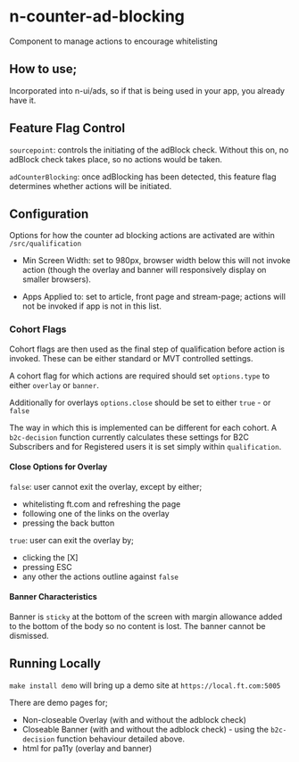 # n-counter-ad-blocking
Component to manage actions to encourage whitelisting

## How to use;
Incorporated into n-ui/ads, so if that is being used in your app, you already have it.

## Feature Flag Control

`sourcepoint`: controls the initiating of the adBlock check. Without this on, no adBlock check takes place, so no actions would be taken.

`adCounterBlocking`: once adBlocking has been detected, this feature flag determines whether actions will be initiated.

## Configuration

Options for how the counter ad blocking actions are activated are within `/src/qualification`

- Min Screen Width: set to 980px, browser width below this will not invoke action (though the overlay and banner will responsively display on smaller browsers).

- Apps Applied to: set to article, front page and stream-page; actions will not be invoked if app is not in this list.

### Cohort Flags

Cohort flags are then used as the final step of qualification before action is invoked. These can be either standard or MVT controlled settings.

A cohort flag for which actions are required should set `options.type` to either `overlay` or `banner`.

Additionally for overlays `options.close` should be set to either `true` - or `false`

The way in which this is implemented can be different for each cohort. A `b2c-decision` function currently calculates these settings for B2C Subscribers and for Registered users it is set simply within `qualification`.

#### Close Options for Overlay

`false`: user cannot exit the overlay, except by either;
- whitelisting ft.com and refreshing the page
- following one of the links on the overlay
- pressing the back button

`true`: user can exit the overlay by;
- clicking the [X]
- pressing ESC
- any other the actions outline against `false`

#### Banner Characteristics

Banner is `sticky` at the bottom of the screen with margin allowance added to the bottom of the body so no content is lost.
The banner cannot be dismissed.

## Running Locally

`make install demo` will bring up a demo site at `https://local.ft.com:5005`

There are demo pages for;
- Non-closeable Overlay (with and without the adblock check)
- Closeable Banner (with and without the adblock check) - using the `b2c-decision` function behaviour detailed above.
- html for pa11y (overlay and banner)
